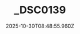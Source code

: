 ---
title: "_DSC0139"
description: ""
image: "/uploads/photos/1761814135950-_DSC0139.webp"
display: "/uploads/photos/1761814135950-_DSC0139-display.webp"
thumbnail: "/uploads/photos/1761814135950-_DSC0139-thumb.webp"
width: 4800
height: 3200
featured: false
date: 2025-10-30T08:48:55.960Z
order: 0
---